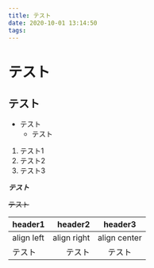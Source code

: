 ```yaml
---
title: テスト
date: 2020-10-01 13:14:50
tags:
---
```


# テスト
## テスト

- テスト
  - テスト

1. テスト1
1. テスト2
1. テスト3

___テスト___

~~テスト~~

|header1|header2|header3|
|:--|--:|:--:|
|align left|align right|align center|
|テスト|テスト|テスト|
